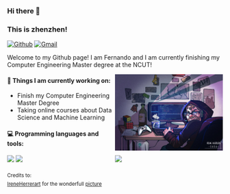 ### Hi there 👋 
### This is zhenzhen!
 
[![Github](https://img.shields.io/badge/-Github-000?style=flat&logo=Github&logoColor=white)](https://github.com/zhenzhen1419)
[![Gmail](https://img.shields.io/badge/-Gmail-c14438?style=flat&logo=Gmail&logoColor=white)](mailto:xiaodoudou1419@gmail.com)
 
Welcome to my Github page! I am Fernando and I am currently finishing my Computer Engineering Master degree at the NCUT!  
 
<img align="right" alt="img" src="https://github.com/FernandoRoldan93/FernandoRoldan93/blob/master/cover_image.jpg" width="50%" height="auto" />


 
#### 🌱 Things I am currently working on: 
- Finish my Computer Engineering Master Degree  
- Taking online courses about Data Science and Machine Learning 
 
#### :computer: Programming languages and tools: 
<p>
	<img width="50%" align="right" src="https://github-readme-stats.vercel.app/api?username=zhenzhen1419&show_icons=true&hide_border=true" />
 
<code><img width="10%" src="https://www.vectorlogo.zone/logos/python/python-ar21.svg"></code>
<code><img width="10%" src="https://www.vectorlogo.zone/logos/git-scm/git-scm-ar21.svg"></code>

</p>
 
<sub>Credits to: <br/>[IreneHerrerart](https://www.artstation.com/ireneherrera) for the wonderfull [picture](https://github.com/FernandoRoldan93/FernandoRoldan93/blob/master/cover_image.jpg)</sub>


